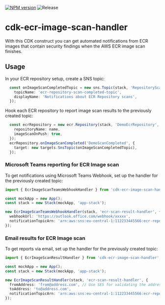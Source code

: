 [![NPM version](https://badge.fury.io/js/cdk-ecr-image-scan-handler.svg)](https://badge.fury.io/js/cdk-ecr-image-scan-handler)
![Release](https://github.com/markusl/cdk-ecr-image-scan-handler/workflows/Release/badge.svg)

# cdk-ecr-image-scan-handler

With this CDK construct you can get automated notifications from ECR images that contain security findings when the AWS ECR image scan finishes.

## Usage

In your ECR repository setup, create a SNS topic:

```ts
  const onImageScanCompletedTopic = new sns.Topic(stack, 'RepositoryScanTopic', {
    topicName: 'ecr-repository-scan-completed-topic',
    displayName: 'Notifications about ECR Repository scans',
  });
```

Hook each ECR repository to report image scan results to the previously created topic:

```ts
  const ecrRepository = new ecr.Repository(stack, 'DemoEcrRepository', {
    repositoryName: name,
    imageScanOnPush: true,
  });
  ecrRepository.onImageScanCompleted('DemoScanCompleted', {
    target: new targets.SnsTopic(onImageScanCompletedTopic),
  });
```

### Microsoft Teams reporting for ECR Image scan

To get notifications using Microsoft Teams Webhook, set up the handler for the previously created topic:

```ts
import { EcrImageScanTeamsWebhookHandler } from 'cdk-ecr-image-scan-handler';

const mockApp = new App();
const stack = new Stack(mockApp, 'app-stack');

new EcrImageScanTeamsWebhookHandler(stack, 'ecr-scan-result-handler', {
  webhookUrl: 'https://outlook.office.com/webhook/xxxxx',
  notificationTopicArn: 'arn:aws:sns:eu-central-1:112233445566:ecr-repository-scan-completed-topic',
});
```

### Email results for ECR Image scan

To get reports via email, set up the handler for the previously created topic:

```ts
import { EcrImageScanResultHandler } from 'cdk-ecr-image-scan-handler';

const mockApp = new App();
const stack = new Stack(mockApp, 'app-stack');

new EcrImageScanResultHandler(stack, 'ecr-scan-result-handler', {
  fromAddress: 'from@address.com', // Use SES for validating the addresses
  toAddress: 'to@address.com',
  notificationTopicArn: 'arn:aws:sns:eu-central-1:112233445566:ecr-repository-scan-completed-topic',
});
```
